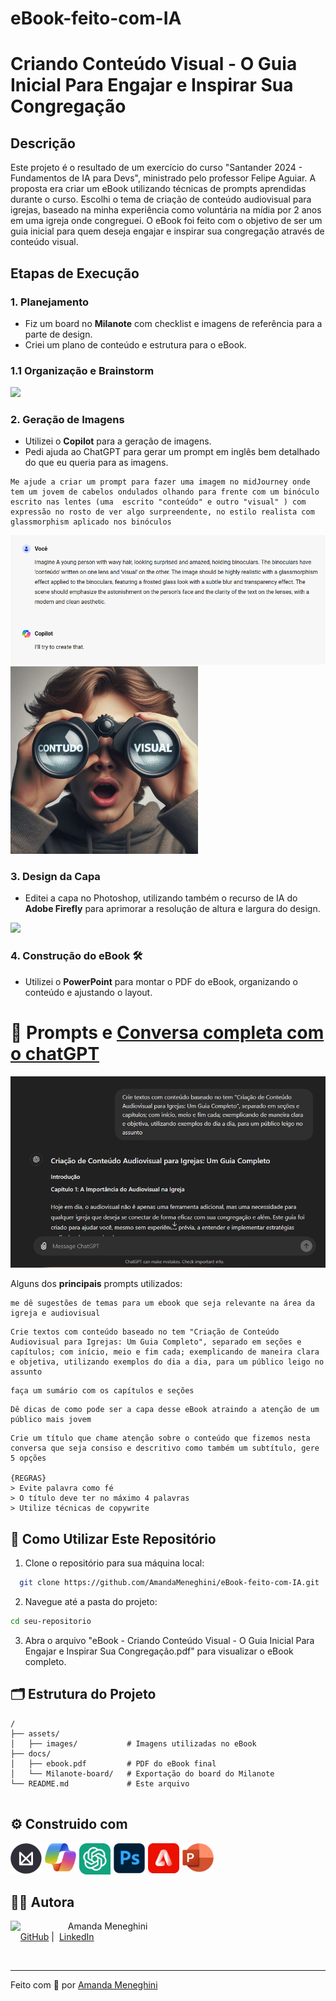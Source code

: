 # eBook-feito-com-IA

# Criando Conteúdo Visual - O Guia Inicial Para Engajar e Inspirar Sua Congregação

## Descrição

Este projeto é o resultado de um exercício do curso "Santander 2024 - Fundamentos de IA para Devs", ministrado pelo professor Felipe Aguiar. A proposta era criar um eBook utilizando técnicas de prompts aprendidas durante o curso. Escolhi o tema de criação de conteúdo audiovisual para igrejas, baseado na minha experiência como voluntária na mídia por 2 anos em uma igreja onde congreguei. O eBook foi feito com o objetivo de ser um guia inicial para quem deseja engajar e inspirar sua congregação através de conteúdo visual.

## Etapas de Execução

### 1. Planejamento
- Fiz um board no **Milanote** com checklist e imagens de referência para a parte de design.
- Criei um plano de conteúdo e estrutura para o eBook.

### 1.1 Organização e Brainstorm

<a target="_blank" href="https://app.milanote.com/1SvYeX1YYO3M6S?p=LwqTauaHZz3">
  <img src="https://lh3.googleusercontent.com/pw/AP1GczNTYSgzYY5pitc0bfftFQo_HXxzQQuGz-fVTJ7-dtYIOZwjdYYfA7tC6rppkgaSjRNGQdtuRV2QP0rL1-b4eVU4ydvmzmpr-WEJgitxk96iDCH6tx_xZmdsf2A2VRimW3z1NiFmZRlME9kWUYLZmmIGSw=w1173-h953-s-no-gm?authuser=0" style="max-width: 500px;">
</a>

### 2. Geração de Imagens
- Utilizei o **Copilot** para a geração de imagens.
- Pedi ajuda ao ChatGPT para gerar um prompt em inglês bem detalhado do que eu queria para as imagens.
```
Me ajude a criar um prompt para fazer uma imagem no midJourney onde tem um jovem de cabelos ondulados olhando para frente com um binóculo escrito nas lentes (uma  escrito "conteúdo" e outro "visual" ) com expressão no rosto de ver algo surpreendente, no estilo realista com glassmorphism aplicado nos binóculos
```

![prompt copilot](./assets/images/image.png)
<img src="./assets/images/image-copilot.jfif" style="max-width: 300px">

### 3. Design da Capa
- Editei a capa no Photoshop, utilizando também o recurso de IA do **Adobe Firefly** para aprimorar a resolução de altura e largura do design.

<img src="./assets/images/capa.png" style="max-width: 300px">

### 4. Construção do eBook 🛠 
- Utilizei o **PowerPoint** para montar o PDF do eBook, organizando o conteúdo e ajustando o layout.

# 🤖 Prompts e  <a target="_blank" href="https://chatgpt.com/share/347e4e80-9394-45b2-8f64-40aa4992a2b3">Conversa completa com o chatGPT</a> 

![imagem de uma parte da conversa com o chatGPT](./assets/images/image-1.png)

Alguns dos **principais** prompts utilizados:
```
me dê sugestões de temas para um ebook que seja relevante na área da igreja e audiovisual 
```
```
Crie textos com conteúdo baseado no tem "Criação de Conteúdo Audiovisual para Igrejas: Um Guia Completo", separado em seções e capítulos; com início, meio e fim cada; exemplicando de maneira clara e objetiva, utilizando exemplos do dia a dia, para um público leigo no assunto
```
```
faça um sumário com os capítulos e seções
```
```
Dê dicas de como pode ser a capa desse eBook atraindo a atenção de um público mais jovem
```
```
Crie um título que chame atenção sobre o conteúdo que fizemos nesta conversa que seja consiso e descritivo como também um subtítulo, gere 5 opções

{REGRAS}
> Evite palavra como fé
> O título deve ter no máximo 4 palavras
> Utilize técnicas de copywrite
```
## 🤔 Como Utilizar Este Repositório

1. Clone o repositório para sua máquina local:
  ```bash
    git clone https://github.com/AmandaMeneghini/eBook-feito-com-IA.git
  ```
  
2. Navegue até a pasta do projeto:
  ```bash
  cd seu-repositorio
  ```
3. Abra o arquivo 
"eBook - Criando Conteúdo Visual - O Guia Inicial Para Engajar e Inspirar Sua Congregação.pdf" para visualizar o eBook completo.

## 🗂 Estrutura do Projeto
```
/
├── assets/
│   ├── images/           # Imagens utilizadas no eBook
├── docs/
│   ├── ebook.pdf         # PDF do eBook final
│   └── Milanote-board/   # Exportação do board do Milanote
└── README.md             # Este arquivo
    
```

## ⚙ Construido com 

<div style="display: flex"><a href="https://milanote.com/"><img src="./assets/images/icons/milanote.png" style="max-width:50px; margin-right: 5px" alt="Logo Milanote"></a>
<a href="https://copilot.microsoft.com/"><img src="./assets/images/icons/copilot.png" style="max-width:50px; margin-right: 5px" alt="Logo Microsoft Copilot"></a>
<a href="https://chatgpt.com/"><img src="./assets/images/icons/chatgpt.png" style="max-width:50px; margin-right: 5px" alt="Logo chatGPT"></a>
<a href="https://www.adobe.com/br/products/photoshop.html"><img src="./assets/images/icons/adobe-photoshop.png" style="max-width:50px; margin-right: 5px" alt="Logo Adobe Photoshop"></a>
<a href="https://www.adobe.com/br/products/firefly.html"><img src="./assets/images/icons/adobe-firefly.png" style="max-width:50px; margin-right: 5px" alt="Logo Adobe Firefly"></a>
<a href="https://www.microsoft.com/pt-br/microsoft-365/powerpoint"><img src="./assets/images/icons/powerpoint.png" style="max-width:50px"></a></div>


## 👨‍💻 Autora

<p>
    <img 
      align=left 
      margin=10 
      width=80 
      src="https://avatars.githubusercontent.com/u/126250269?s=400&u=a41f78350f40507f1e429eb13b63e19c4ffe6e09&v=4"
    />
    <p>&nbsp&nbsp&nbspAmanda Meneghini<br>
    &nbsp&nbsp&nbsp
    <a href="https://github.com/AmandaMeneghini">GitHub</a>&nbsp;|&nbsp;
    <a href="https://www.linkedin.com/in/amanda-meneghini/">LinkedIn</a>
    &nbsp;&nbsp;
    </p>
<br/>

---

 Feito com 🤍 por [Amanda Meneghini](https://github.com/AmandaMeneghini)

